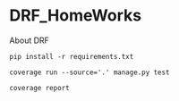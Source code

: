 # DRF_HomeWorks
About DRF

```commandline
pip install -r requirements.txt
```

```commandline
coverage run --source='.' manage.py test
```

```commandline
coverage report
```